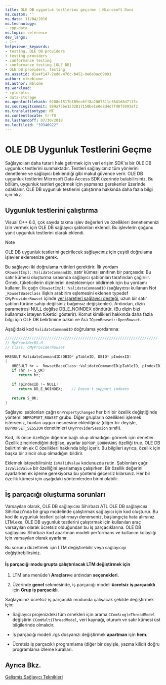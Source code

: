 ```yaml
---
title: OLE DB uygunluk testlerini geçirme | Microsoft Docs
ms.custom: ''
ms.date: 11/04/2016
ms.technology:
- cpp-data
ms.topic: reference
dev_langs:
- C++
helpviewer_keywords:
- testing, OLE DB providers
- testing providers
- conformance testing
- conformance testing [OLE DB]
- OLE DB providers, testing
ms.assetid: d1a4f147-2edd-476c-b452-0e6a0ac09891
author: mikeblome
ms.author: mblome
ms.workload:
- cplusplus
- data-storage
ms.openlocfilehash: 0288e1517bf89ec6ff8a2067311c3641d8d7113c
ms.sourcegitcommit: 889a75be1232817150be1e0e8d4d7f48f5993af2
ms.translationtype: MT
ms.contentlocale: tr-TR
ms.lasthandoff: 07/30/2018
ms.locfileid: "39340922"
---
```

# <a name="passing-ole-db-conformance-tests"></a>OLE DB Uygunluk Testlerini Geçme
Sağlayıcıları daha tutarlı hale getirmek için veri erişim SDK'sı bir OLE DB uygunluk testlerini sunmaktadır. Testleri sağlayıcınız tüm yönlerini denetleme ve sağlayıcı beklendiği gibi makul güvence verir. OLE DB uygunluk testlerini Microsoft Data Access SDK üzerinde bulabilirsiniz. Bu bölüm, uygunluk testleri geçirmek için yapmanız gerekenler üzerinde odaklanır. OLE DB uygunluk testlerini çalıştırma hakkında daha fazla bilgi için bkz.  
  
## <a name="running-the-conformance-tests"></a>Uygunluk testlerini çalıştırma  
 Visual C++ 6.0, çok sayıda takma işlev değerleri ve özellikleri denetlemenizi izin vermek için OLE DB sağlayıcı şablonları eklendi. Bu işlevlerin çoğunu yanıt uygunluk testlerini olarak eklendi.  
  
> [!NOTE]
>  OLE DB uygunluk testlerini geçirilecek sağlayıcınız için çeşitli doğrulama işlevler eklemenize gerek.  
  
 Bu sağlayıcı iki doğrulama rutinleri gerektirir. İlk yordam `CRowsetImpl::ValidateCommandID`, satır kümesi sınıfının bir parçasıdır. Bu satır kümesi oluşturma sırasında sağlayıcı şablonları tarafından çağırılır. Örnek, tüketicilerin dizinlerini desteklemiyor bildirmek için bu yordamı kullanır. İlk çağrı `CRowsetImpl::ValidateCommandID` (sağlayıcısı kullanan Not `_RowsetBaseClass` ilişkin arabirim eşlemesini eklenen typedef `CMyProviderRowset` içinde [yer işaretleri sağlayıcı desteği](../../data/oledb/provider-support-for-bookmarks.md), uzun bir satır şablon türüne sahip değilsiniz bağımsız değişkenler). Ardından, dizin parametresi NULL değilse DB_E_NOINDEX döndürür. (Bu dizin bizi kullanmak isteyen tüketici gösterir). Komut kimlikleri hakkında daha fazla bilgi için OLE DB belirtimine bakın ve Ara `IOpenRowset::OpenRowset`.  
  
 Aşağıdaki kod `ValidateCommandID` doğrulama yordamına:  
  
```cpp
/////////////////////////////////////////////////////////////////////  
// MyProviderRS.H  
// Class: CMyProviderRowset   
  
HRESULT ValidateCommandID(DBID* pTableID, DBID* pIndexID)  
{  
   HRESULT hr = _RowsetBaseClass::ValidateCommandID(pTableID, pIndexID);  
   if (hr != S_OK)  
      return hr;  
  
   if (pIndexID != NULL)  
      return DB_E_NOINDEX;    // Doesn't support indexes  
  
   return S_OK;  
}  
```  
  
 Sağlayıcı şablonları çağrı `OnPropertyChanged` her biri bir özellik değiştiğinde yöntemi `DBPROPSET_ROWSET` grubu. Diğer grupların özellikleri işlemek isterseniz, bunları uygun nesnesine eklediğiniz (diğer bir deyişle, `DBPROPSET_SESSION` denetimleri `CMyProviderSession` sınıfı).  
  
 Kod, ilk önce özelliğin diğerine bağlı olup olmadığını görmek için denetler. Özellik zincirlendiğini değilse, ayarlar `DBPROP_BOOKMARKS` özelliği true. OLE DB belirtiminin ek C özellikleri hakkında bilgi içerir. Bu bilgileri ayrıca, özellik için başka bir zincir olup olmadığını bildirir.  
  
 Eklemek isteyebilirsiniz `IsValidValue` kodunuzda rutin. Şablonları çağrı `IsValidValue` bir özelliğini ayarlamaya çalışırken. Bir özellik değerini ayarlarken ek işleme gerekiyorsa bu yöntemi geçersiz kılarsınız. Her bir özellik kümesi için aşağıdaki yöntemlerden birini olabilir.  
  
## <a name="threading-issues"></a>İş parçacığı oluşturma sorunları  
 Varsayılan olarak, OLE DB sağlayıcısı Sihirbazı ATL OLE DB sağlayıcısı Sihirbazı'nda bir grup modelinde çalıştırmak sağlayıcı için kod oluşturur. Bu kod ile uygunluk testleri çalıştırmayı denerseniz, başlangıçta hata alırsınız. LTM.exe, OLE DB uygunluk testlerini çalıştırmak için kullanılan araç varsayılan olarak ücretsiz olduğundan bu iş parçacıklarına. OLE DB sağlayıcısı Sihirbazı kod apartman modeli performans ve kullanım kolaylığı için varsayılan olarak ayarlanır.  
  
 Bu sorunu düzeltmek için LTM değiştirebilir veya sağlayıcıyı değiştirebilirsiniz.  
  
#### <a name="to-change-ltm-to-run-in-apartment-threaded-mode"></a>İş parçacığı modu grupta çalıştırılacak LTM değiştirmek için  
  
1.  LTM ana menüde'ı **Araçları**ve ardından **seçenekleri**.  
  
2.  Üzerinde **genel** sekmesinde, iş parçacığı modeli **ücretsiz iş parçacıklı** için **Grup iş parçacıklı**.  
  
 Sağlayıcınız ücretsiz iş parçacıklı modunda çalışacak şekilde değiştirmek için:  
  
-   Sağlayıcı projenizdeki tüm örnekleri için arama `CComSingleThreadModel` değiştirin `CComMultiThreadModel`, veri kaynağı, oturum ve satır kümesi üst bilgilerinde olmalıdır.  
  
-   İş parçacığı modeli .rgs dosyanızı değiştirmek **apartman** için **hem**.  
  
-   Ücretsiz iş parçacıklı programlama (diğer bir deyişle, yazma kilidi) doğru programlama izleme kuralları.  
  
## <a name="see-also"></a>Ayrıca Bkz.  
 [Gelişmiş Sağlayıcı Teknikleri](../../data/oledb/advanced-provider-techniques.md)